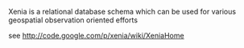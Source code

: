 Xenia is a relational database schema which can be used for various geospatial observation oriented efforts

see http://code.google.com/p/xenia/wiki/XeniaHome